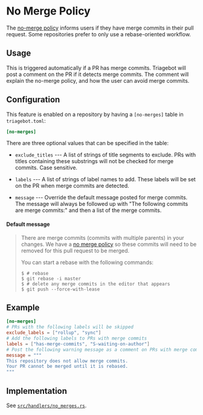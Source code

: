 # No Merge Policy

The [no-merge policy] informs users if they have merge commits in their pull request.
Some repositories prefer to only use a rebase-oriented workflow.

[no-merge policy]: https://rustc-dev-guide.rust-lang.org/git.html#keeping-things-up-to-date

## Usage

This is triggered automatically if a PR has merge commits.
Triagebot will post a comment on the PR if it detects merge commits.
The comment will explain the no-merge policy, and how the user can avoid merge commits.

## Configuration

This feature is enabled on a repository by having a `[no-merges]` table in `triagebot.toml`:

```toml
[no-merges]
```

There are three optional values that can be specified in the table:

* `exclude_titles` --- A list of strings of title segments to exclude.
  PRs with titles containing these substrings will not be checked for merge commits.
  Case sensitive.

* `labels` --- A list of strings of label names to add.
  These labels will be set on the PR when merge commits are detected.

* `message` --- Override the default message posted for merge commits.
  The message will always be followed up with "The following commits are merge commits:" and then a list of the merge commits.

#### Default message

> There are merge commits (commits with multiple parents) in your changes. We have a [no merge policy](https://rustc-dev-guide.rust-lang.org/git.html#no-merge-policy) so these commits will need to be removed for this pull request to be merged.
> 
> You can start a rebase with the following commands:
> 
> ```shell-session
> $ # rebase
> $ git rebase -i master
> $ # delete any merge commits in the editor that appears
> $ git push --force-with-lease
> ```

## Example

```toml
[no-merges]
# PRs with the following labels will be skipped 
exclude_labels = ["rollup", "sync"]
# Add the following labels to PRs with merge commits
labels = ["has-merge-commits", "S-waiting-on-author"]
# Post the following warning message as a comment on PRs with merge commits
message = """
This repository does not allow merge commits.
Your PR cannot be merged until it is rebased.
"""
```

## Implementation

See [`src/handlers/no_merges.rs`](https://github.com/rust-lang/triagebot/blob/HEAD/src/handlers/no_merges.rs).
